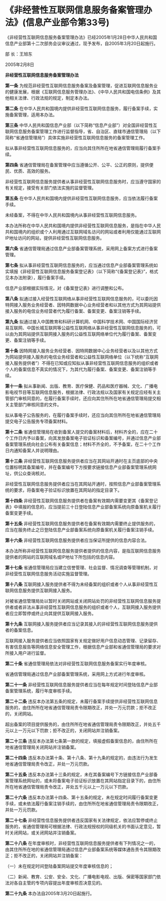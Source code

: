 

# 《非经营性互联网信息服务备案管理办法》(信息产业部令第33号)

《非经营性互联网信息服务备案管理办法》已经2005年1月28日中华人民共和国信息产业部第十二次部务会议审议通过，现予发布，自2005年3月20日起施行。

部 长：王旭东

2005年2月8日

**非经营性互联网信息服务备案管理办法**

**第一条** 为规范非经营性互联网信息服务备案及备案管理，促进互联网信息服务业的健康发展，根据《互联网信息服务管理办法》、《中华人民共和国电信条例》及其他相关法律、行政法规的规定，制定本办法。

**第二条** 在中华人民共和国境内提供非经营性互联网信息服务，履行备案手续，实施备案管理，适用本办法。

**第三条** 中华人民共和国信息产业部（以下简称“信息产业部”）对全国非经营性互联网信息服务备案管理工作进行监督指导，省、自治区、直辖市通信管理局（以下简称“省通信管理局”）具体实施非经营性互联网信息服务的备案管理工作。

拟从事非经营性互联网信息服务的，应当向其住所所在地省通信管理局履行备案手续。

**第四条** 省通信管理局在备案管理中应当遵循公开、公平、公正的原则，提供便民、优质、高效的服务。

非经营性互联网信息服务提供者从事非经营性互联网信息服务时，应当遵守国家的有关规定，接受有关部门依法实施的监督管理。

**第五条** 在中华人民共和国境内提供非经营性互联网信息服务，应当依法履行备案手续。

未经备案，不得在中华人民共和国境内从事非经营性互联网信息服务。

本办法所称在中华人民共和国境内提供非经营性互联网信息服务，是指在中华人民共和国境内的组织或个人利用通过互联网域名访问的网站或者利用仅能通过互联网IP地址访问的网站，提供非经营性互联网信息服务。

**第六条** 省通信管理局通过信息产业部备案管理系统，采用网上备案方式进行备案管理。

**第七条** 拟从事非经营性互联网信息服务的，应当通过信息产业部备案管理系统如实填报《非经营性互联网信息服务备案登记表》（以下简称“《备案登记表》”，格式见本办法附录），履行备案手续。

信息产业部根据实际情况，对《备案登记表》进行调整和公布。

**第八条** 拟通过接入经营性互联网络从事非经营性互联网信息服务的，可以委托因特网接入服务业务经营者、因特网数据中心业务经营者和以其他方式为其网站提供接入服务的电信业务经营者代为履行备案、备案变更、备案注销等手续。

**第九条** 拟通过接入中国教育和科研计算机网、中国科学技术网、中国国际经济贸易互联网、中国长城互联网等公益性互联网络从事非经营性互联网信息服务的，可以由为其网站提供互联网接入服务的公益性互联网络单位代为履行备案、备案变更、备案注销等手续。

**第十条** 因特网接入服务业务经营者、因特网数据中心业务经营者以及以其他方式为网站提供接入服务的电信业务经营者和公益性互联网络单位（以下统称“互联网接入服务提供者”）不得在已知或应知拟从事非经营性互联网信息服务的组织或者个人的备案信息不真实的情况下，为其代为履行备案、备案变更、备案注销等手续。

**第十一条** 拟从事新闻、出版、教育、医疗保健、药品和医疗器械、文化、广播电影电视节目等互联网信息服务，根据法律、行政法规以及国家有关规定应经有关主管部门审核同意的，在履行备案手续时，还应向其住所所在地省通信管理局提交相关主管部门审核同意的文件。

拟从事电子公告服务的，在履行备案手续时，还应当向其住所所在地省通信管理局提交电子公告服务专项备案材料。

**第十二条** 省通信管理局在收到备案人提交的备案材料后，材料齐全的，应在二十个工作日内予以备案，向其发放备案电子验证标识和备案编号，并通过信息产业部备案管理系统向社会公布有关备案信息；材料不齐全的，不予备案，在二十个工作日内通知备案人并说明理由。

**第十三条** 非经营性互联网信息服务提供者应当在其网站开通时在主页底部的中央位置标明其备案编号，并在备案编号下方按要求链接信息产业部备案管理系统网址，供公众查询核对。

非经营性互联网信息服务提供者应当在其网站开通时，按照信息产业部备案管理系统的要求，将备案电子验证标识放置在其网站的指定目录下。

**第十四条** 非经营性互联网信息服务提供者在备案有效期内需要变更其《备案登记表》中填报的信息的，应当提前三十日登陆信息产业部备案系统向原备案机关履行备案变更手续。

**第十五条** 非经营性互联网信息服务提供者在备案有效期内需要终止提供服务的，应当在服务终止之日登陆信息产业部备案系统向原备案机关履行备案注销手续。

**第十六条** 非经营性互联网信息服务提供者应当保证所提供的信息内容合法。

本办法所称非经营性互联网信息服务提供者提供的信息内容，是指互联网信息服务提供者的网站的互联网域名或IP地址下所包括的信息内容。

**第十七条** 省通信管理局应当建立信誉管理、社会监督、情况调查等管理机制，对非经营性互联网信息服务活动实施监督管理。

**第十八条** 互联网接入服务提供者不得为未经备案的组织或者个人从事非经营性互联网信息服务提供互联网接入服务。

对被省通信管理局处以暂时关闭网站或关闭网站处罚的非经营性互联网信息服务提供者或者非法从事非经营性互联网信息服务的组织或者个人，互联网接入服务提供者应立即暂停或终止向其提供互联网接入服务。

**第十九条** 互联网接入服务提供者应当记录其接入的非经营性互联网信息服务提供者的备案信息。

互联网接入服务提供者应当依照国家有关规定做好用户信息动态管理、记录留存、有害信息报告等网络信息安全管理工作，根据信息产业部和省通信管理局的要求对所接入用户进行监督。

**第二十条** 省通信管理局依法对非经营性互联网信息服务备案实行年度审核。

省通信管理局通过信息产业部备案管理系统，采用网上方式进行年度审核。

**第二十一条** 非经营性互联网信息服务提供者应当在每年规定时间登陆信息产业部备案管理系统，履行年度审核手续。

**第二十二条** 违反本办法第五条的规定，未履行备案手续提供非经营性互联网信息服务的，由住所所在地省通信管理局责令限期改正，并处一万元罚款；拒不改正的，关闭网站。

超出备案的项目提供服务的，由住所所在地省通信管理局责令限期改正，并处五千元以上一万元以下罚款；拒不改正的，关闭网站并注销备案。

**第二十三条** 违反本办法第七条第一款的规定，填报虚假备案信息的，由住所所在地省通信管理局关闭网站并注销备案。

**第二十四条** 违反本办法第十条、第十八条、第十九条的规定的，由违法行为发生地省通信管理局责令改正，并处一万元罚款。

**第二十五条** 违反本办法第十三条的规定，未在其备案编号下方链接信息产业部备案管理系统网址的，或未将备案电子验证标识放置在其网站指定目录下的，由住所所在地省通信管理局责令改正，并处五千元以上一万元以下罚款。

**第二十六条** 违反本办法第十四条、第十五条的规定，未在规定时间履行备案变更手续，或未依法履行备案注销手续的，由住所所在地省通信管理局责令限期改正，并处一万元罚款。

**第二十七条** 非经营性信息服务提供者违反国家有关法律规定，依法应暂停或终止服务的，省通信管理局可根据法律、行政法规授权的同级机关的书面认定意见，暂时关闭网站，或关闭网站并注销备案。

**第二十八条** 在年度审核时，非经营性互联网信息服务提供者有下列情况之一的，由其住所所在地的省通信管理局通过信息产业部备案系统等媒体通告责令其限期改正；拒不改正的，关闭网站并注销备案：

（一）未在规定时间登陆备案网站提交年度审核信息的；

（二）新闻、教育、公安、安全、文化、广播电影电视、出版、保密等国家部门依法对各自主管的专项内容提出年度审核否决意见的。

**第二十九条** 本办法自2005年3月20日起施行。 